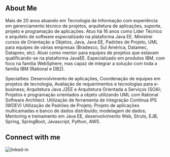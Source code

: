 ## About Me

Mais de 20 anos atuando em Tecnologia da Informação com experiência em gerenciamento técnico de projetos, arquitetura de aplicações, suporte, projeto e programação de aplicações. Atuo há 16 anos como Líder Técnico e arquiteto de software especializado na plataforma Java EE. Ministrei cursos de Orientação a Objetos, Java, Java EE, Padrões de Projeto, UML para equipes de várias empresas (Bradesco, Sul América, Datamec, Dataprev, etc). Atuei como mentor para equipes de projetos que estavam qualificando-se na plataforma JavaEE. Especializado em produtos IBM, com foco na família WebSphere, mas capaz de integrar a solução com toda a família IBM (Rational e DB2).

Specialties: Desenvolvimento de aplicações, Coordenação de equipes em projetos de tecnologia, Avaliação de requerimentos e tecnologias para e-business; Arquitetura Java J2EE e Arquitetura Orientada a Serviços (SOA); Projetos e programação orientados a objeto utilizando UML com Rational Software Architect. Utilização de ferramenta de Integração Contínua IPS (WDEV)
Utilização de Padrões de Projeto; Projeto de aplicações multicamadas e banco de dados distribuído; modelagem de dados; Mentoring e treinamento em Java EE, desenvolvimento Web, Struts, EJB, Spring, SpringBoot, Javascript, Python, AWS.


## Connect with me

[<img align="left" alt="linked-in" src="https://img.shields.io/badge/linkedin-%230077B5.svg?&style=for-the-badge&logo=linkedin&logoColor=white" />](https://www.linkedin.com/in/alexandregmguerra/)



<!--
**agmguerra/agmguerra** is a ✨ _special_ ✨ repository because its `README.md` (this file) appears on your GitHub profile.

Here are some ideas to get you started:

- 🔭 I’m currently working on ...
- 🌱 I’m currently learning ...
- 👯 I’m looking to collaborate on ...
- 🤔 I’m looking for help with ...
- 💬 Ask me about ...
- 📫 How to reach me: ...
- 😄 Pronouns: ...
- ⚡ Fun fact: ...
-->

